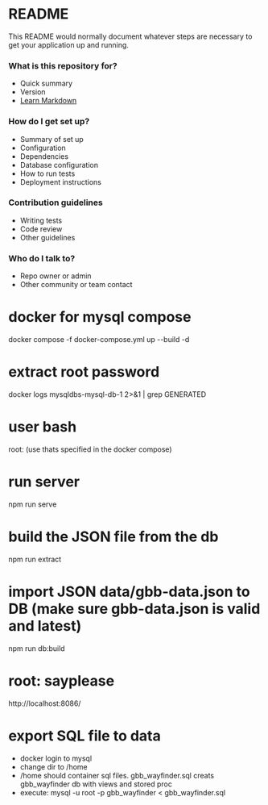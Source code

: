 # README #

This README would normally document whatever steps are necessary to get your application up and running.

### What is this repository for? ###

* Quick summary
* Version
* [Learn Markdown](https://bitbucket.org/tutorials/markdowndemo)

### How do I get set up? ###

* Summary of set up
* Configuration
* Dependencies
* Database configuration
* How to run tests
* Deployment instructions

### Contribution guidelines ###

* Writing tests
* Code review
* Other guidelines

### Who do I talk to? ###

* Repo owner or admin
* Other community or team contact

# docker for mysql compose
docker compose -f docker-compose.yml up --build -d

# extract root password
docker logs mysqldbs-mysql-db-1 2>&1 | grep GENERATED

# user bash
root: (use thats specified in the docker compose)

# run server
npm run serve

# build the JSON file from the db
npm run extract

# import JSON data/gbb-data.json to DB (make sure gbb-data.json is valid and latest)
npm run db:build

# root: sayplease
http://localhost:8086/

# export SQL file to data
- docker login to mysql 
- change dir to /home
- /home should container sql files. gbb_wayfinder.sql creats gbb_wayfinder db with views and stored proc
- execute: mysql -u root -p gbb_wayfinder <  gbb_wayfinder.sql